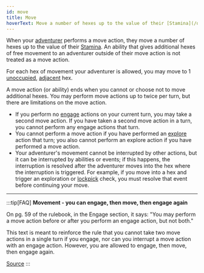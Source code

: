```yaml
---
id: move
title: Move
hoverText: Move a number of hexes up to the value of their [Stamina](/docs/adventurer/stats/stamina). An ability that gives additional hexes of free movement to an adventurer outside of their move action is not treated as a move action.
---
```


When your [adventurer](/docs/glossary/adventurer) performs a move action, they move a number of hexes up to the value of their [Stamina](/docs/adventurer/stats/stamina). An ability that gives additional hexes of free movement to an adventurer outside of their move action is not treated as a move action.

For each hex of movement your adventurer is allowed, you may move to 1 [unoccupied](/docs/glossary/occupied), [adjacent](/docs/glossary/adjacent) hex.

A move action (or ability) ends when you cannot or choose not to move additional hexes. You may perform move actions up to twice per turn, but there are limitations on the move action.

- If you perform no [engage](/docs/battles/adventurer-turn/engage) actions on your current turn, you may take a second move action. If you have taken a second move action in a turn, you cannot perform any engage actions that turn.
- You cannot perform a move action if you have performed an [explore](/docs/battles/adventurer-turn/explore) action that turn; you also cannot perform an explore action if you have performed a move action.
- Your adventurer's movement cannot be interrupted by other actions, but it can be interrupted by abilities or events; if this happens, the interruption is resolved after the adventurer moves into the hex where the interruption is triggered. For example, if you move into a hex and trigger an exploration or [lockpick](/docs/glossary/lockpicking) check, you must resolve that event before continuing your move.

---

:::tip[FAQ]
**Movement - you can engage, then move, then engage again**

On pg. 59 of the rulebook, in the Engage section, it says: "You may perform a move action before or after you perform an engage action, but not both."

This text is meant to reinforce the rule that you cannot take two move actions in a single turn if you engage, nor can you interrupt a move action with an engage action. However, you are allowed to engage, then move, then engage again.

<a href="https://support.chiptheorygames.com/support/solutions/articles/33000294289" target="_blank">Source</a>
:::
